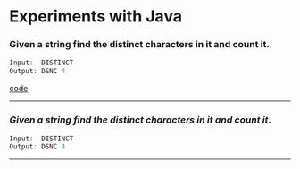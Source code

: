# Experiments with Java

### Given a string find the distinct characters in it and count it. 
```java
Input:  DISTINCT
Output: DSNC 4
```
[code](http://pages-themes.github.io/slate)

---
### _Given a string find the distinct characters in it and count it_. 

```java
Input:  DISTINCT
Output: DSNC 4
```
---

